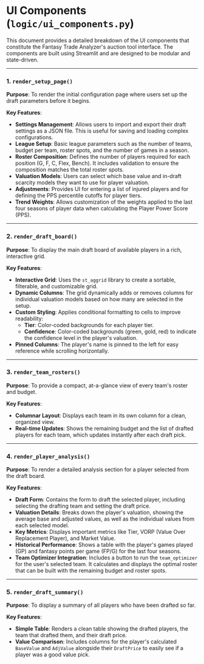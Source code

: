 # UI Components (`logic/ui_components.py`)

This document provides a detailed breakdown of the UI components that constitute the Fantasy Trade Analyzer's auction tool interface. The components are built using Streamlit and are designed to be modular and state-driven.

---

### 1. `render_setup_page()`

**Purpose**: To render the initial configuration page where users set up the draft parameters before it begins.

**Key Features**:
- **Settings Management**: Allows users to import and export their draft settings as a JSON file. This is useful for saving and loading complex configurations.
- **League Setup**: Basic league parameters such as the number of teams, budget per team, roster spots, and the number of games in a season.
- **Roster Composition**: Defines the number of players required for each position (G, F, C, Flex, Bench). It includes validation to ensure the composition matches the total roster spots.
- **Valuation Models**: Users can select which base value and in-draft scarcity models they want to use for player valuation.
- **Adjustments**: Provides UI for entering a list of injured players and for defining the PPS percentile cutoffs for player tiers.
- **Trend Weights**: Allows customization of the weights applied to the last four seasons of player data when calculating the Player Power Score (PPS).

---

### 2. `render_draft_board()`

**Purpose**: To display the main draft board of available players in a rich, interactive grid.

**Key Features**:
- **Interactive Grid**: Uses the `st_aggrid` library to create a sortable, filterable, and customizable grid.
- **Dynamic Columns**: The grid dynamically adds or removes columns for individual valuation models based on how many are selected in the setup.
- **Custom Styling**: Applies conditional formatting to cells to improve readability:
  - **Tier**: Color-coded backgrounds for each player tier.
  - **Confidence**: Color-coded backgrounds (green, gold, red) to indicate the confidence level in the player's valuation.
- **Pinned Columns**: The player's name is pinned to the left for easy reference while scrolling horizontally.

---

### 3. `render_team_rosters()`

**Purpose**: To provide a compact, at-a-glance view of every team's roster and budget.

**Key Features**:
- **Columnar Layout**: Displays each team in its own column for a clean, organized view.
- **Real-time Updates**: Shows the remaining budget and the list of drafted players for each team, which updates instantly after each draft pick.

---

### 4. `render_player_analysis()`

**Purpose**: To render a detailed analysis section for a player selected from the draft board.

**Key Features**:
- **Draft Form**: Contains the form to draft the selected player, including selecting the drafting team and setting the draft price.
- **Valuation Details**: Breaks down the player's valuation, showing the average base and adjusted values, as well as the individual values from each selected model.
- **Key Metrics**: Displays important metrics like Tier, VORP (Value Over Replacement Player), and Market Value.
- **Historical Performance**: Shows a table with the player's games played (GP) and fantasy points per game (FP/G) for the last four seasons.
- **Team Optimizer Integration**: Includes a button to run the `team_optimizer` for the user's selected team. It calculates and displays the optimal roster that can be built with the remaining budget and roster spots.

---

### 5. `render_draft_summary()`

**Purpose**: To display a summary of all players who have been drafted so far.

**Key Features**:
- **Simple Table**: Renders a clean table showing the drafted players, the team that drafted them, and their draft price.
- **Value Comparison**: Includes columns for the player's calculated `BaseValue` and `AdjValue` alongside their `DraftPrice` to easily see if a player was a good value pick.
